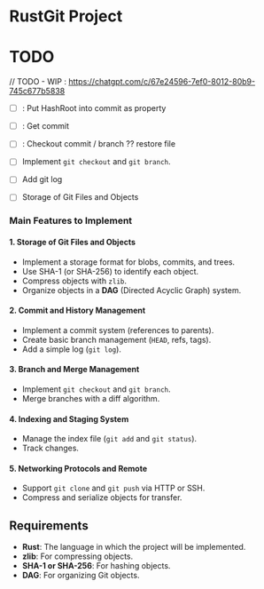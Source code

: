 # RustGit Project

# TODO

// TODO - WIP : https://chatgpt.com/c/67e24596-7ef0-8012-80b9-745c677b5838
- [ ] : Put HashRoot into commit as property
- [ ] : Get commit
- [ ] : Checkout commit / branch ?? restore file  

- [ ] Implement `git checkout` and `git branch`.
- [ ] Add git log
- [ ] Storage of Git Files and Objects 

### Main Features to Implement

#### 1. Storage of Git Files and Objects
- Implement a storage format for blobs, commits, and trees.
- Use SHA-1 (or SHA-256) to identify each object.
- Compress objects with `zlib`.
- Organize objects in a **DAG** (Directed Acyclic Graph) system.

#### 2. Commit and History Management
- Implement a commit system (references to parents).
- Create basic branch management (`HEAD`, refs, tags).
- Add a simple log (`git log`).

#### 3. Branch and Merge Management
- Implement `git checkout` and `git branch`.
- Merge branches with a diff algorithm.

#### 4. Indexing and Staging System
- Manage the index file (`git add` and `git status`).
- Track changes.

#### 5. Networking Protocols and Remote
- Support `git clone` and `git push` via HTTP or SSH.
- Compress and serialize objects for transfer.

## Requirements

- **Rust**: The language in which the project will be implemented.
- **zlib**: For compressing objects.
- **SHA-1 or SHA-256**: For hashing objects.
- **DAG**: For organizing Git objects.
